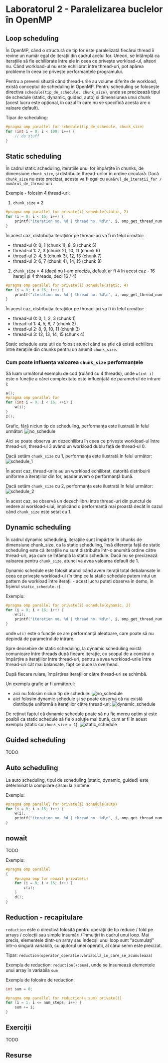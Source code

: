 # Laboratorul 2 - Paralelizarea buclelor în OpenMP
## Loop scheduling
În OpenMP, când o structură de tip for este paralelizată fiecărui thread îi revine un număr egal de iterații din cadrul acelui for. Uneori, se întâmplă ca iterațiile să fie echilibrate între ele în ceea ce privește workload-ul, alteori nu. Când workload-ul nu este echilibrat între thread-uri, pot apărea probleme în ceea ce privește performanțele programului.

Pentru a preveni situații când thread-urile au volume diferite de workload, există conceptul de scheduling în OpenMP. Pentru scheduling se folosește directiva `schedule(tip_de_schedule, chunk_size)`, unde se precizează tipul de schedule (static, dynamic, guided, auto) și dimensiunea unui chunk (acest lucru este opțional, în cazul în care nu se specifică acesta are o valoare default).

Tipar de scheduling:
```c
#pragma omp parallel for schedule(tip_de_schedule, chunk_size)
for (int i = 0; i < 100; i++) {
    // do stuff
}
```
## Static scheduling
În cadrul static scheduling, iterațiile unui for împărțite în chunks, de dimensiune `chunk_size`, și distribuite thread-urilor în ordine circulară. Dacă `chunk_size` nu este precizat, acesta va fi egal cu `numărul_de_iterații_for / numărul_de_thread-uri`

Exemple - folosim 4 thread-uri:

1) `chunk_size` = 2
```c
#pragma omp parallel for private(i) schedule(static, 2)
for (i = 0; i < 16; i++) {
    printf("iteration no. %d | thread no. %d\n", i, omp_get_thread_num());
}
```
În acest caz, distribuția iterațiilor pe thread-uri va fi în felul următor:
- thread-ul 0: 0, 1 (chunk 1), 8, 9 (chunk 5)
- thread-ul 1: 2, 3 (chunk 2), 10, 11 (chunk 6)
- thread-ul 2: 4, 5 (chunk 3), 12, 13 (chunk 7)
- thread-ul 3: 6, 7 (chunk 4), 14, 15 (chunk 8)

2) `chunk_size` = 4 (dacă nu l-am preciza, default ar fi 4 în acest caz - 16 iterații și 4 threads, deci 16 / 4)
```c
#pragma omp parallel for private(i) schedule(static, 4)
for (i = 0; i < 16; i++) {
    printf("iteration no. %d | thread no. %d\n", i, omp_get_thread_num());
}
```
În acest caz, distribuția iterațiilor pe thread-uri va fi în felul următor:
- thread-ul 0: 0, 1, 2, 3 (chunk 1)
- thread-ul 1: 4, 5, 6, 7 (chunk 2)
- thread-ul 2: 8, 9, 10, 11 (chunk 3)
- thread-ul 3: 12, 13, 14, 15 (chunk 4)

Static schedule este util de folosit atunci când se știe că există echilibru între iterațiile din chunks pentru un anumit `chunk_size`.

### Cum poate influența valoarea `chunk_size` performanțele

Să luam următorul exemplu de cod (rulând cu 4 threads), unde `w(int i)` este o funcție a cărei complexitate este influențată de parametrul de intrare i:
```c
a();
#pragma omp parallel for
for (int i = 0; i < 16; ++i) {
    w(i);
}
z();
```

Grafic, fără niciun tip de scheduling, performanța este ilustrată în felul următor:
![no_schedule](../media/lab2/parallel_for_uneven.png)

Aici se poate observa un dezechilibru în ceea ce privește workload-ul între thread-uri, thread-ul 3 având un workload dublu față de thread-ul 0.

Dacă setăm `chunk_size` cu 1, performanța este ilustrată în felul următor:
![schedule_1](../media/lab2/parallel_for_uneven_static.png)

În acest caz, thread-urile au un workload echilibrat, datorită distribuirii uniforme a iterațiilor din for, așadar avem o performanță bună.

Dacă setăm `chunk_size` cu 2, performanța este ilustrată în felul următor:
![schedule_2](../media/lab2/parallel_for_uneven_static2.png)

În acest caz, se observă un dezechilibru între thread-uri din punctul de vedere al workload-ului, implicând o performanță mai proastă decât în cazul când `chunk_size` este setat cu 1.
## Dynamic scheduling
În cadrul dynamic scheduling, iterațiile sunt împărțite în chunks de dimensiune chunk_size, ca la static scheduling, însă diferența față de static scheduling este că iterațiile nu sunt distribuite într-o anumită ordine către thread-uri, așa cum se întâmplă la static schedule. Dacă nu se precizează valoarea pentru `chunk_size`, atunci va avea valoarea default de 1.

Dynamic schedule este folosit atunci când avem iterații total debalansate în ceea ce privește workload-ul (în timp ce la static schedule putem intui un pattern de workload între iterații - acest lucru puteți observa în demo, în fișierul `static_schedule.c`).

Exemplu:
```c
#pragma omp parallel for private(i) schedule(dynamic, 2)
for (i = 0; i < 16; i++) {
    w(i);
    printf("iteration no. %d | thread no. %d\n", i, omp_get_thread_num());
}
```
unde `w(i)` este o funcție ce are performanță aleatoare, care poate să nu depindă de parametrul de intrare.

Spre deosebire de static scheduling, la dynamic scheduling există comunicare între threads după fiecare iterație, cu scopul de a construi o împărțire a iterațiilor între thread-uri, pentru a avea workload-urile între thread-uri cât mai balansate, fapt ce duce la overhead.

După fiecare rulare, împărțirea iterațiilor către thread-uri se schimbă.

Un exemplu grafic ar fi următorul:
- aici nu folosim niciun tip de schedule:
![no_schedule](../media/lab2/parallel_for_uneven_static2.png)
- aici folosim dynamic schedule și se poate observa că nu există distribuție uniformă a iterațiilor către thread-uri:
![dynamic_schedule](../media/lab2/parallel_for_random_dynamic.png)

De reținut faptul că dynamic schedule poate să nu fie mereu optim și este posibil ca static schedule să fie o soluție mai bună, cum ar fi în acest exemplu (static cu `chunk_size = 1`):
![static_schedule](../media/lab2/parallel_for_random_static.png)
## Guided scheduling
TODO
## Auto scheduling
La auto scheduling, tipul de scheduling (static, dynamic, guided) este determinat la compilare și/sau la runtime.

Exemplu:
```c
#pragma omp parallel for private(i) schedule(auto)
for (i = 0; i < 16; i++) {
    w(i);
    printf("iteration no. %d | thread no. %d\n", i, omp_get_thread_num());
}
```
## nowait
TODO

Exemplu:
```c
#pragma omp parallel
{
    #pragma omp for nowait private(i)
    for (i = 0; i < 16; i++) {
        c(i);
    }
    d();
}
```
## Reduction - recapitulare
`reduction` este o directivă folosită pentru operații de tip reduce / fold pe arrays / colecții sau simple însumări / înmulțiri în cadrul unui loop. Mai precis, elementele dintr-un array sau indecșii unui loop sunt "acumulați" într-o singură variabilă, cu ajutorul unei operații, al cărui semn este precizat.

Tipar: `reduction(operator_operatie:variabila_in_care_se_acumuleaza)`

Exemplu de reduction: `reduction(+:sum)`, unde se însumează elementele unui array în variabila `sum`

Exemplu de folosire de reduction:
```c
int sum = 0;

#pragma omp parallel for reduction(+:sum) private(i)
for (i = 1; i <= num_steps; i++) {
    sum += i;
}
```
## Exerciții
TODO
## Resurse